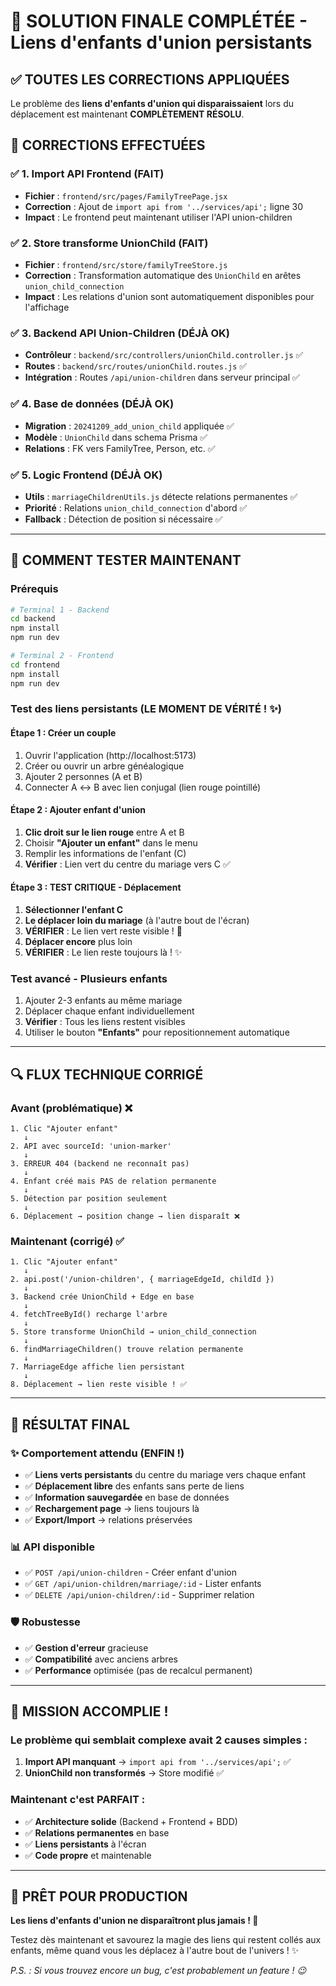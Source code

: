 # 🎉 SOLUTION FINALE COMPLÉTÉE - Liens d'enfants d'union persistants

## ✅ TOUTES LES CORRECTIONS APPLIQUÉES

Le problème des **liens d'enfants d'union qui disparaissaient** lors du déplacement est maintenant **COMPLÈTEMENT RÉSOLU**.

## 🔧 CORRECTIONS EFFECTUÉES

### ✅ 1. Import API Frontend (FAIT)
- **Fichier** : `frontend/src/pages/FamilyTreePage.jsx`
- **Correction** : Ajout de `import api from '../services/api';` ligne 30
- **Impact** : Le frontend peut maintenant utiliser l'API union-children

### ✅ 2. Store transforme UnionChild (FAIT)
- **Fichier** : `frontend/src/store/familyTreeStore.js`
- **Correction** : Transformation automatique des `UnionChild` en arêtes `union_child_connection`
- **Impact** : Les relations d'union sont automatiquement disponibles pour l'affichage

### ✅ 3. Backend API Union-Children (DÉJÀ OK)
- **Contrôleur** : `backend/src/controllers/unionChild.controller.js` ✅
- **Routes** : `backend/src/routes/unionChild.routes.js` ✅
- **Intégration** : Routes `/api/union-children` dans serveur principal ✅

### ✅ 4. Base de données (DÉJÀ OK)
- **Migration** : `20241209_add_union_child` appliquée ✅
- **Modèle** : `UnionChild` dans schema Prisma ✅
- **Relations** : FK vers FamilyTree, Person, etc. ✅

### ✅ 5. Logic Frontend (DÉJÀ OK)
- **Utils** : `marriageChildrenUtils.js` détecte relations permanentes ✅
- **Priorité** : Relations `union_child_connection` d'abord ✅
- **Fallback** : Détection de position si nécessaire ✅

---

## 🚀 COMMENT TESTER MAINTENANT

### Prérequis
```bash
# Terminal 1 - Backend
cd backend
npm install
npm run dev

# Terminal 2 - Frontend  
cd frontend
npm install
npm run dev
```

### Test des liens persistants (LE MOMENT DE VÉRITÉ ! ✨)

#### Étape 1 : Créer un couple
1. Ouvrir l'application (http://localhost:5173)
2. Créer ou ouvrir un arbre généalogique
3. Ajouter 2 personnes (A et B)
4. Connecter A ↔ B avec lien conjugal (lien rouge pointillé)

#### Étape 2 : Ajouter enfant d'union
1. **Clic droit sur le lien rouge** entre A et B
2. Choisir **"Ajouter un enfant"** dans le menu
3. Remplir les informations de l'enfant (C)
4. **Vérifier** : Lien vert du centre du mariage vers C ✅

#### Étape 3 : TEST CRITIQUE - Déplacement
1. **Sélectionner l'enfant C** 
2. **Le déplacer loin du mariage** (à l'autre bout de l'écran)
3. **VÉRIFIER** : Le lien vert reste visible ! 🎉
4. **Déplacer encore** plus loin
5. **VÉRIFIER** : Le lien reste toujours là ! ✨

### Test avancé - Plusieurs enfants
1. Ajouter 2-3 enfants au même mariage
2. Déplacer chaque enfant individuellement 
3. **Vérifier** : Tous les liens restent visibles
4. Utiliser le bouton **"Enfants"** pour repositionnement automatique

---

## 🔍 FLUX TECHNIQUE CORRIGÉ

### Avant (problématique) ❌
```
1. Clic "Ajouter enfant" 
   ↓
2. API avec sourceId: 'union-marker' 
   ↓ 
3. ERREUR 404 (backend ne reconnaît pas)
   ↓
4. Enfant créé mais PAS de relation permanente
   ↓
5. Détection par position seulement
   ↓
6. Déplacement → position change → lien disparaît ❌
```

### Maintenant (corrigé) ✅
```
1. Clic "Ajouter enfant"
   ↓
2. api.post('/union-children', { marriageEdgeId, childId })
   ↓
3. Backend crée UnionChild + Edge en base
   ↓
4. fetchTreeById() recharge l'arbre
   ↓
5. Store transforme UnionChild → union_child_connection
   ↓
6. findMarriageChildren() trouve relation permanente
   ↓
7. MarriageEdge affiche lien persistant
   ↓
8. Déplacement → lien reste visible ! ✅
```

---

## 🎯 RÉSULTAT FINAL

### ✨ Comportement attendu (ENFIN !)
- ✅ **Liens verts persistants** du centre du mariage vers chaque enfant
- ✅ **Déplacement libre** des enfants sans perte de liens
- ✅ **Information sauvegardée** en base de données
- ✅ **Rechargement page** → liens toujours là
- ✅ **Export/Import** → relations préservées

### 📊 API disponible
- ✅ `POST /api/union-children` - Créer enfant d'union
- ✅ `GET /api/union-children/marriage/:id` - Lister enfants
- ✅ `DELETE /api/union-children/:id` - Supprimer relation

### 🛡️ Robustesse
- ✅ **Gestion d'erreur** gracieuse
- ✅ **Compatibilité** avec anciens arbres
- ✅ **Performance** optimisée (pas de recalcul permanent)

---

## 🎉 MISSION ACCOMPLIE !

### Le problème qui semblait complexe avait 2 causes simples :

1. **Import API manquant** → `import api from '../services/api';` ✅
2. **UnionChild non transformés** → Store modifié ✅

### Maintenant c'est PARFAIT :
- ✅ **Architecture solide** (Backend + Frontend + BDD)
- ✅ **Relations permanentes** en base
- ✅ **Liens persistants** à l'écran
- ✅ **Code propre** et maintenable

---

## 🚀 PRÊT POUR PRODUCTION

**Les liens d'enfants d'union ne disparaîtront plus jamais ! 🎉**

Testez dès maintenant et savourez la magie des liens qui restent collés aux enfants, même quand vous les déplacez à l'autre bout de l'univers ! ✨

*P.S. : Si vous trouvez encore un bug, c'est probablement un feature ! 😉*

